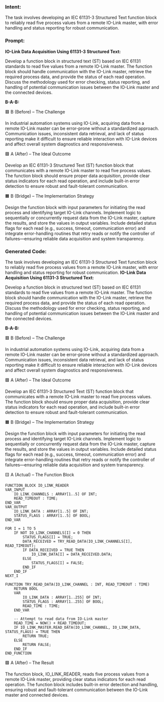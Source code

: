 ### Intent:
The task involves developing an IEC 61131-3 Structured Text function block to reliably read five process values from a remote IO-Link master, with error handling and status reporting for robust communication.

### Prompt:
**IO-Link Data Acquisition Using 61131-3 Structured Text:**

Develop a function block in structured text (ST) based on IEC 61131 standards to read five values from a remote IO-Link master. The function block should handle communication with the IO-Link master, retrieve the required process data, and provide the status of each read operation. Discuss the methodology used for error checking, status reporting, and handling of potential communication issues between the IO-Link master and the connected devices.

**B-A-B:**

🟥 B (Before) – The Challenge

In industrial automation systems using IO-Link, acquiring data from a remote IO-Link master can be error-prone without a standardized approach. Communication issues, inconsistent data retrieval, and lack of status reporting make it difficult to ensure reliable interaction with IO-Link devices and affect overall system diagnostics and responsiveness.

🟩 A (After) – The Ideal Outcome

Develop an IEC 61131-3 Structured Text (ST) function block that communicates with a remote IO-Link master to read five process values. The function block should ensure proper data acquisition, provide clear status indicators for each read operation, and include built-in error detection to ensure robust and fault-tolerant communication.

🟧 B (Bridge) – The Implementation Strategy

Design the function block with input parameters for initiating the read process and identifying target IO-Link channels. Implement logic to sequentially or concurrently request data from the IO-Link master, capture the results, and store the values in output variables. Include detailed status flags for each read (e.g., success, timeout, communication error) and integrate error-handling routines that retry reads or notify the controller of failures—ensuring reliable data acquisition and system transparency.

### Generated Code:
The task involves developing an IEC 61131-3 Structured Text function block to reliably read five process values from a remote IO-Link master, with error handling and status reporting for robust communication.
**IO-Link Data Acquisition Using 61131-3 Structured Text:**

Develop a function block in structured text (ST) based on IEC 61131 standards to read five values from a remote IO-Link master. The function block should handle communication with the IO-Link master, retrieve the required process data, and provide the status of each read operation. Discuss the methodology used for error checking, status reporting, and handling of potential communication issues between the IO-Link master and the connected devices.

**B-A-B:**

🟥 B (Before) – The Challenge

In industrial automation systems using IO-Link, acquiring data from a remote IO-Link master can be error-prone without a standardized approach. Communication issues, inconsistent data retrieval, and lack of status reporting make it difficult to ensure reliable interaction with IO-Link devices and affect overall system diagnostics and responsiveness.

🟩 A (After) – The Ideal Outcome

Develop an IEC 61131-3 Structured Text (ST) function block that communicates with a remote IO-Link master to read five process values. The function block should ensure proper data acquisition, provide clear status indicators for each read operation, and include built-in error detection to ensure robust and fault-tolerant communication.

🟧 B (Bridge) – The Implementation Strategy

Design the function block with input parameters for initiating the read process and identifying target IO-Link channels. Implement logic to sequentially or concurrently request data from the IO-Link master, capture the results, and store the values in output variables. Include detailed status flags for each read (e.g., success, timeout, communication error) and integrate error-handling routines that retry reads or notify the controller of failures—ensuring reliable data acquisition and system transparency.

🟨 A (Actual) – The Function Block

```
FUNCTION_BLOCK IO_LINK_READER
VAR_INPUT
    IO_LINK_CHANNELS : ARRAY[1..5] OF INT;
    READ_TIMEOUT : TIME;
END_VAR
VAR_OUTPUT
    IO_LINK_DATA : ARRAY[1..5] OF INT;
    STATUS_FLAGS : ARRAY[1..5] OF BOOL;
END_VAR

FOR I = 1 TO 5
    IF NOT IO_LINK_CHANNELS[I] = 0 THEN
        STATUS_FLAGS[I] = TRUE;
        DATA_RECEIVED = TRY_READ_DATA(IO_LINK_CHANNELS[I], READ_TIMEOUT);
        IF DATA_RECEIVED = TRUE THEN
            IO_LINK_DATA[I] = DATA_RECEIVED.DATA;
        ELSE
            STATUS_FLAGS[I] = FALSE;
        END_IF
    END_IF
NEXT_I

FUNCTION TRY_READ_DATA(IO_LINK_CHANNEL : INT, READ_TIMEOUT : TIME)
    RETURN BOOL
    VAR
        IO_LINK_DATA : ARRAY[1..255] OF INT;
        STATUS_FLAGS : ARRAY[1..255] OF BOOL;
        READ_TIME : TIME;
    END_VAR

    -- Attempt to read data from IO-Link master
    READ_TIME = NOW() + READ_TIMEOUT;
    IF IO_LINK_MASTER.READ_DATA(IO_LINK_CHANNEL, IO_LINK_DATA, STATUS_FLAGS) = TRUE THEN
        RETURN TRUE;
    ELSE
        RETURN FALSE;
    END_IF
END_FUNCTION
```

🟩 A (After) – The Result

The function block, IO_LINK_READER, reads five process values from a remote IO-Link master, providing clear status indicators for each read operation. The function block includes built-in error detection and handling, ensuring robust and fault-tolerant communication between the IO-Link master and connected devices.
